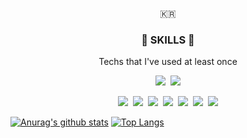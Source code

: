 <p align="center">🇰🇷</p>

<h3 align="center">👊 SKILLS 👊</h3>

<p align="center"> Techs that I've used at least once </p>

<p align=center>
	<img src="https://img.shields.io/badge/Android-3DDC84?style=flat-square&logo=Android&logoColor=white"/>&nbsp
	<img src="https://img.shields.io/badge/Flutter-02569B?style=flat-square&logo=Flutter&logoColor=white"/>
</p>

<p align="center">
	<img src="https://img.shields.io/badge/Kotlin-0095D5?style=flat-square&logo=Kotlin&logoColor=white"/>&nbsp 
	<img src="https://img.shields.io/badge/Java-007396?style=flat-square&logo=Java&logoColor=white"/>&nbsp 
	<img src="https://img.shields.io/badge/C++-00599C?style=flat-square&logo=C%2B%2B&logoColor=white"/>&nbsp 
	<img src="https://img.shields.io/badge/C-A8B9CC?style=flat-square&logo=C&logoColor=white"/>&nbsp 
	<img src="https://img.shields.io/badge/Javascript-ffb13b?style=flat-square&logo=javascript&logoColor=white"/>&nbsp 
	<img src="https://img.shields.io/badge/HTML-E34F26?style=flat-square&logo=HTML5&logoColor=white"/>&nbsp
	<img src="https://img.shields.io/badge/css-1572B6?style=flat-square&logo=css3&logoColor=white"/>
</p>

[![Anurag's github stats](https://github-readme-stats.vercel.app/api?username=hansh0101)](https://github.com/anuraghazra/github-readme-stats)  [![Top Langs](https://github-readme-stats.vercel.app/api/top-langs/?username=hansh0101&layout=compact)](https://github.com/anuraghazra/github-readme-stats)
